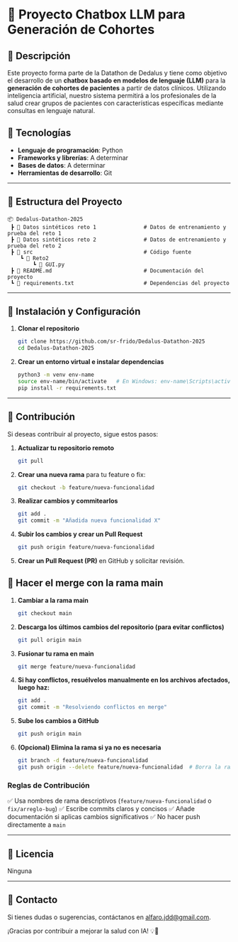 # 📌 Proyecto Chatbox LLM para Generación de Cohortes

## 📖 Descripción
Este proyecto forma parte de la Datathon de Dedalus y tiene como objetivo el desarrollo de un **chatbox basado en modelos de lenguaje (LLM)** para la **generación de cohortes de pacientes** a partir de datos clínicos. Utilizando inteligencia artificial, nuestro sistema permitirá a los profesionales de la salud crear grupos de pacientes con características específicas mediante consultas en lenguaje natural.

## 🚀 Tecnologías
- **Lenguaje de programación**: Python
- **Frameworks y librerías**: A determinar
- **Bases de datos**: A determinar 
- **Herramientas de desarrollo**: Git

---

## 📂 Estructura del Proyecto
```
📦 Dedalus-Datathon-2025
 ┣ 📂 Datos sintéticos reto 1               # Datos de entrenamiento y prueba del reto 1
 ┣ 📂 Datos sintéticos reto 2               # Datos de entrenamiento y prueba del reto 2
 ┣ 📂 src                                   # Código fuente
    ┗ 📂 Reto2
        ┗ 📜 GUI.py
 ┣ 📜 README.md                             # Documentación del proyecto
 ┗ 📜 requirements.txt                      # Dependencias del proyecto
```

---

## 📌 Instalación y Configuración

1. **Clonar el repositorio**
   ```bash
   git clone https://github.com/sr-frido/Dedalus-Datathon-2025
   cd Dedalus-Datathon-2025
   ```

2. **Crear un entorno virtual e instalar dependencias**
   ```bash
   python3 -m venv env-name
   source env-name/bin/activate   # En Windows: env-name\Scripts\activate
   pip install -r requirements.txt
   ```

---

## 🤝 Contribución
Si deseas contribuir al proyecto, sigue estos pasos:

1. **Actualizar tu repositorio remoto**
    ```bash
   git pull
   ```

2. **Crear una nueva rama** para tu feature o fix:
   ```bash
   git checkout -b feature/nueva-funcionalidad
   ```

3. **Realizar cambios y commitearlos**
   ```bash
   git add .
   git commit -m "Añadida nueva funcionalidad X"
   ```

4. **Subir los cambios y crear un Pull Request**
   ```bash
   git push origin feature/nueva-funcionalidad
   ```

5. **Crear un Pull Request (PR)** en GitHub y solicitar revisión.

## 🤝 Hacer el merge con la rama main

1. **Cambiar a la rama main**
    ```bash
   git checkout main
   ```

2. **Descarga los últimos cambios del repositorio (para evitar conflictos)**
    ```bash
   git pull origin main
   ```

3. **Fusionar tu rama en main**
    ```bash
   git merge feature/nueva-funcionalidad
   ```

4. **Si hay conflictos, resuélvelos manualmente en los archivos afectados, luego haz:**
    ```bash
   git add .
   git commit -m "Resolviendo conflictos en merge"
    ```

5. **Sube los cambios a GitHub**
    ```bash
   git push origin main
   ```

6. **(Opcional) Elimina la rama si ya no es necesaria**
    ```bash
    git branch -d feature/nueva-funcionalidad
    git push origin --delete feature/nueva-funcionalidad  # Borra la rama en GitHub
   ```

### Reglas de Contribución
✅ Usa nombres de rama descriptivos (`feature/nueva-funcionalidad` o `fix/arreglo-bug`)
✅ Escribe commits claros y concisos
✅ Añade documentación si aplicas cambios significativos
✅ No hacer push directamente a `main`

---

## 📄 Licencia
Ninguna

---

## 📧 Contacto
Si tienes dudas o sugerencias, contáctanos en [alfaro.jdd@gmail.com](mailto:alfaro.jdd@gmail.com).

¡Gracias por contribuir a mejorar la salud con IA! 💡🚀

